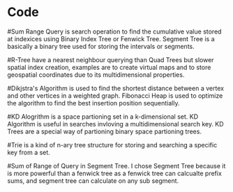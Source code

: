 # Code

#Sum Range Query is search operation to find the cumulative value stored at indexices using Binary Index Tree or Fenwick Tree. Segment Tree is a basically a binary tree used for storing the intervals or segments.

#R-Tree have a nearest neighbour querying than Quad Trees but slower spatial index creation, examples are to create virtual maps and to store geospatial coordinates due to its multidimensional properties. 

#Dikjstra's Algorithm is used to find the shortest distance between a vertex and other vertices in a weighted graph. Fibonacci Heap is used to optimize the algorithm to find the best insertion position sequentially. 

#KD Alogrithm is a space partioning set in a k-dimensional set. KD Algorithm is useful in searches invloving a multidimensional search key. KD Trees are a special way of partioning binary space partioning trees. 

#Trie is a kind of n-ary tree structure for storing and searching a specific key from a set.

#Sum of Range of Query in Segment Tree. I chose Segment Tree because it is more powerful than a fenwick tree as a fenwick tree can calcualte prefix sums, and segment tree can calculate on any sub segment. 
